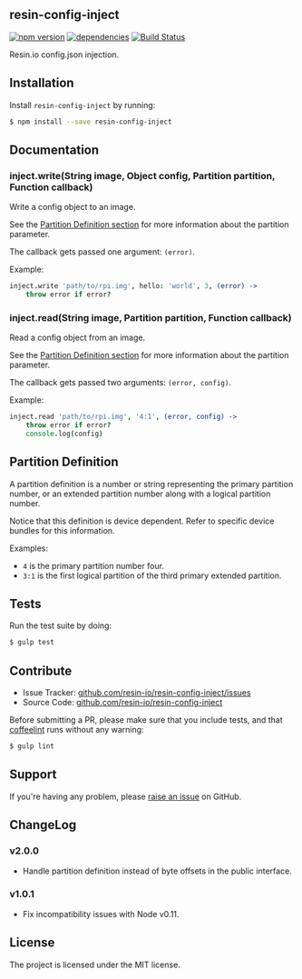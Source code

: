 resin-config-inject
-------------------

[![npm version](https://badge.fury.io/js/resin-config-inject.svg)](http://badge.fury.io/js/resin-config-inject)
[![dependencies](https://david-dm.org/resin-io/resin-config-inject.png)](https://david-dm.org/resin-io/resin-config-inject.png)
[![Build Status](https://travis-ci.org/resin-io/resin-config-inject.svg?branch=master)](https://travis-ci.org/resin-io/resin-config-inject)

Resin.io config.json injection.

Installation
------------

Install `resin-config-inject` by running:

```sh
$ npm install --save resin-config-inject
```

Documentation
-------------

### inject.write(String image, Object config, Partition partition, Function callback)

Write a config object to an image.

See the [Partition Definition section](https://github.com/resin-io/resin-config-inject#partition-definition) for more information about the partition parameter.

The callback gets passed one argument: `(error)`.

Example:

```coffee
inject.write 'path/to/rpi.img', hello: 'world', 3, (error) ->
	throw error if error?
```

### inject.read(String image, Partition partition, Function callback)

Read a config object from an image.

See the [Partition Definition section](https://github.com/resin-io/resin-config-inject#partition-definition) for more information about the partition parameter.

The callback gets passed two arguments: `(error, config)`.

Example:

```coffee
inject.read 'path/to/rpi.img', '4:1', (error, config) ->
	throw error if error?
	console.log(config)
```

Partition Definition
--------------------

A partition definition is a number or string representing the primary partition number, or an extended partition number along with a logical partition number.

Notice that this definition is device dependent. Refer to specific device bundles for this information.

Examples:

- `4` is the primary partition number four.
- `3:1` is the first logical partition of the third primary extended partition.

Tests
-----

Run the test suite by doing:

```sh
$ gulp test
```

Contribute
----------

- Issue Tracker: [github.com/resin-io/resin-config-inject/issues](https://github.com/resin-io/resin-config-inject/issues)
- Source Code: [github.com/resin-io/resin-config-inject](https://github.com/resin-io/resin-config-inject)

Before submitting a PR, please make sure that you include tests, and that [coffeelint](http://www.coffeelint.org/) runs without any warning:

```sh
$ gulp lint
```

Support
-------

If you're having any problem, please [raise an issue](https://github.com/resin-io/resin-config-inject/issues/new) on GitHub.

ChangeLog
---------

### v2.0.0

- Handle partition definition instead of byte offsets in the public interface.

### v1.0.1

- Fix incompatibility issues with Node v0.11.

License
-------

The project is licensed under the MIT license.
